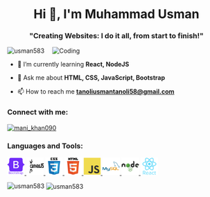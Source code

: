 


<h1 align="center">Hi 👋, I'm Muhammad Usman</h1>
<h3 align="center">"Creating Websites: I do it all, from start to finish!"</h3>
<img align="right" alt="Coding" width="400" src="https://geekflare.com/wp-content/uploads/2022/02/Software-Engineering-1-840x628.jpg">

<p align="left"> <img src="https://komarev.com/ghpvc/?username=usman583&label=Profile%20views&color=0e75b6&style=flat" alt="usman583" /> </p>

- 🌱 I’m currently learning **React, NodeJS**

- 💬 Ask me about **HTML, CSS, JavaScript, Bootstrap**

- 📫 How to reach me **tanoliusmantanoli58@gmail.com**

<h3 align="left">Connect with me:</h3>
<p align="left">
<a href="https://instagram.com/mani_khan090" target="blank"><img align="center" src="https://raw.githubusercontent.com/rahuldkjain/github-profile-readme-generator/master/src/images/icons/Social/instagram.svg" alt="mani_khan090" height="30" width="40" /></a>
</p>

<h3 align="left">Languages and Tools:</h3>
<p align="left"> <a href="https://getbootstrap.com" target="_blank" rel="noreferrer"> <img src="https://raw.githubusercontent.com/devicons/devicon/master/icons/bootstrap/bootstrap-plain-wordmark.svg" alt="bootstrap" width="40" height="40"/> </a> <a href="https://canvasjs.com" target="_blank" rel="noreferrer"> <img src="https://raw.githubusercontent.com/Hardik0307/Hardik0307/master/assets/canvasjs-charts.svg" alt="canvasjs" width="40" height="40"/> </a> <a href="https://www.w3schools.com/css/" target="_blank" rel="noreferrer"> <img src="https://raw.githubusercontent.com/devicons/devicon/master/icons/css3/css3-original-wordmark.svg" alt="css3" width="40" height="40"/> </a> <a href="https://www.w3.org/html/" target="_blank" rel="noreferrer"> <img src="https://raw.githubusercontent.com/devicons/devicon/master/icons/html5/html5-original-wordmark.svg" alt="html5" width="40" height="40"/> </a> <a href="https://developer.mozilla.org/en-US/docs/Web/JavaScript" target="_blank" rel="noreferrer"> <img src="https://raw.githubusercontent.com/devicons/devicon/master/icons/javascript/javascript-original.svg" alt="javascript" width="40" height="40"/> </a> <a href="https://www.mysql.com/" target="_blank" rel="noreferrer"> <img src="https://raw.githubusercontent.com/devicons/devicon/master/icons/mysql/mysql-original-wordmark.svg" alt="mysql" width="40" height="40"/> </a> <a href="https://nodejs.org" target="_blank" rel="noreferrer"> <img src="https://raw.githubusercontent.com/devicons/devicon/master/icons/nodejs/nodejs-original-wordmark.svg" alt="nodejs" width="40" height="40"/> </a> <a href="https://reactjs.org/" target="_blank" rel="noreferrer"> <img src="https://raw.githubusercontent.com/devicons/devicon/master/icons/react/react-original-wordmark.svg" alt="react" width="40" height="40"/> </a> </p>

<p><img align="left" src="https://github-readme-stats.vercel.app/api/top-langs?username=usman583&show_icons=true&locale=en&layout=compact" alt="usman583" /></p>

<p>&nbsp;<img align="center" src="https://github-readme-stats.vercel.app/api?username=usman583&show_icons=true&locale=en" alt="usman583" /></p>
